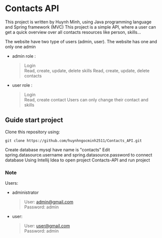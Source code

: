 # Contacts API
This project is written by Huynh Minh, using Java programming language and Spring framework (MVC)
This project is a simple API, where a user can get a quick overview over all contacts resources like person, skills...

The website have two type of users (admin, user). The website has one and only one admin
* admin role :
  > Login  
  > Read, create, update, delete skills
  > Read, create, update, delete contacts 
* user role :
  > Login  
  > Read, create contact
  > Users can only change their contact and skills 
## Guide start project  
Clone this repository using:  
```
git clone https://github.com/huynhngocminh2511/Contacts_API.git
```  
Create database mysql have name is "contacts"
Edit spring.datasource.username and spring.datasource.password to connect database
Using Intellij Idea to open project Contacts-API and run project  
### Note   
Users:
* administrator
  > User: admin@gmail.com  
  > Password: admin
* user:  
  > User: user@gmail.com  
  > Password: admin  